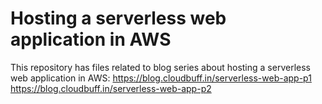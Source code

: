 # Hosting a serverless web application in AWS

This repository has files related to blog series about hosting a serverless web application in AWS:
https://blog.cloudbuff.in/serverless-web-app-p1
https://blog.cloudbuff.in/serverless-web-app-p2